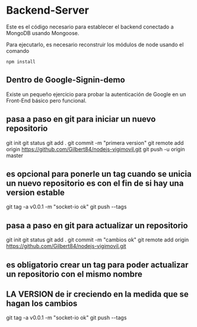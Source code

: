 # Backend-Server

Este es el código necesario para establecer el backend conectado a MongoDB usando Mongoose.

Para ejecutarlo, es necesario reconstruir los módulos de node usando el comando

```
npm install
```

## Dentro de Google-Signin-demo
Existe un pequeño ejercicio para probar la autenticación de Google en un Front-End básico pero funcional.

## pasa a paso en git para iniciar un nuevo repositorio

git init
git status
git add .
git commit -m "primera version"
git remote add origin https://github.com/Gilbert84/nodejs-vigimovil.git
git push -u origin master

## es opcional para ponerle un tag cuando se unicia un nuevo repositorio es con el fin de si hay una version estable
git tag -a v0.0.1 -m "socket-io ok"
git push --tags

## pasa a paso en git para actualizar un repositorio

git init
git status
git add .
git commit -m "cambios ok"
git remote add origin https://github.com/Gilbert84/nodejs-vigimovil.git

## es obligatorio crear un tag para poder actualizar un repositorio con el mismo nombre
## LA VERSION de ir creciendo en la medida que se hagan los cambios

git tag -a v0.0.1 -m "socket-io ok" 
git push --tags